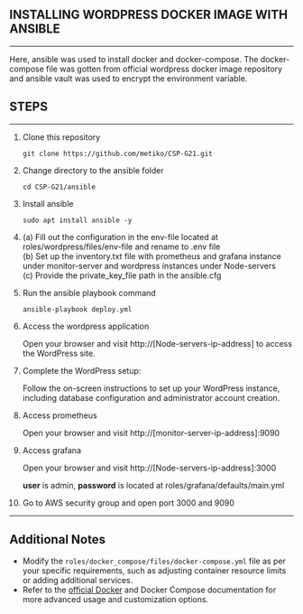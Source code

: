 ## INSTALLING WORDPRESS DOCKER IMAGE WITH ANSIBLE
---

Here, ansible was used to install docker and docker-compose. The docker-compose file was gotten from official wordpress docker image repository and ansible vault was used to encrypt the environment variable.

## STEPS
---

1. Clone this repository

    ```shell
    git clone https://github.com/metiko/CSP-G21.git
    ```
2. Change directory to the ansible folder

    ```shell
    cd CSP-G21/ansible
    ```
3. Install ansible

    ```shell
    sudo apt install ansible -y
    ```
4. (a) Fill out the configuration in the env-file located at roles/wordpress/files/env-file and rename to .env file   
   (b) Set up the inventory.txt file with prometheus and grafana instance under monitor-server and wordpress instances under Node-servers  
   (c) Provide the private_key_file path in the ansible.cfg 

5. Run the ansible playbook command

    ```shell
    ansible-playbook deploy.yml

6. Access the wordpress application

    Open your browser and visit http://[Node-servers-ip-address] to access the WordPress site.

7. Complete the WordPress setup:

    Follow the on-screen instructions to set up your WordPress instance, including database configuration and administrator account creation.

8. Access prometheus

    Open your browser and visit http://[monitor-server-ip-address]:9090  

9. Access grafana

    Open your browser and visit http://[Node-servers-ip-address]:3000

    **user** is admin, **password** is located at roles/grafana/defaults/main.yml

10. Go to AWS security group and open port 3000 and 9090

---

## Additional Notes

- Modify the `roles/docker_compose/files/docker-compose.yml` file as per your specific requirements, such as adjusting container resource limits or adding additional services.
- Refer to the [official Docker](https://docs.docker.com/desktop/) and Docker Compose documentation for more advanced usage and customization options.
